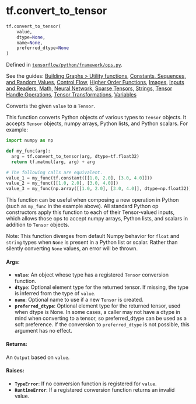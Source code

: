 <div itemscope itemtype="http://developers.google.com/ReferenceObject">
<meta itemprop="name" content="tf.convert_to_tensor" />
</div>

# tf.convert_to_tensor

``` python
tf.convert_to_tensor(
    value,
    dtype=None,
    name=None,
    preferred_dtype=None
)
```



Defined in [`tensorflow/python/framework/ops.py`](https://www.tensorflow.org/code/tensorflow/python/framework/ops.py).

See the guides: [Building Graphs > Utility functions](../../../api_guides/python/framework.md#Utility_functions), [Constants, Sequences, and Random Values](../../../api_guides/python/constant_op.md), [Control Flow](../../../api_guides/python/control_flow_ops.md), [Higher Order Functions](../../../api_guides/python/functional_ops.md), [Images](../../../api_guides/python/image.md), [Inputs and Readers](../../../api_guides/python/io_ops.md), [Math](../../../api_guides/python/math_ops.md), [Neural Network](../../../api_guides/python/nn.md), [Sparse Tensors](../../../api_guides/python/sparse_ops.md), [Strings](../../../api_guides/python/string_ops.md), [Tensor Handle Operations](../../../api_guides/python/session_ops.md), [Tensor Transformations](../../../api_guides/python/array_ops.md), [Variables](../../../api_guides/python/state_ops.md)

Converts the given `value` to a `Tensor`.

This function converts Python objects of various types to `Tensor`
objects. It accepts `Tensor` objects, numpy arrays, Python lists,
and Python scalars. For example:

```python
import numpy as np

def my_func(arg):
  arg = tf.convert_to_tensor(arg, dtype=tf.float32)
  return tf.matmul(arg, arg) + arg

# The following calls are equivalent.
value_1 = my_func(tf.constant([[1.0, 2.0], [3.0, 4.0]]))
value_2 = my_func([[1.0, 2.0], [3.0, 4.0]])
value_3 = my_func(np.array([[1.0, 2.0], [3.0, 4.0]], dtype=np.float32))
```

This function can be useful when composing a new operation in Python
(such as `my_func` in the example above). All standard Python op
constructors apply this function to each of their Tensor-valued
inputs, which allows those ops to accept numpy arrays, Python lists,
and scalars in addition to `Tensor` objects.

Note: This function diverges from default Numpy behavior for `float` and
  `string` types when `None` is present in a Python list or scalar. Rather
  than silently converting `None` values, an error will be thrown.

#### Args:

* <b>`value`</b>: An object whose type has a registered `Tensor` conversion function.
* <b>`dtype`</b>: Optional element type for the returned tensor. If missing, the
    type is inferred from the type of `value`.
* <b>`name`</b>: Optional name to use if a new `Tensor` is created.
* <b>`preferred_dtype`</b>: Optional element type for the returned tensor,
    used when dtype is None. In some cases, a caller may not have a
    dtype in mind when converting to a tensor, so preferred_dtype
    can be used as a soft preference.  If the conversion to
    `preferred_dtype` is not possible, this argument has no effect.


#### Returns:

An `Output` based on `value`.


#### Raises:

* <b>`TypeError`</b>: If no conversion function is registered for `value`.
* <b>`RuntimeError`</b>: If a registered conversion function returns an invalid value.